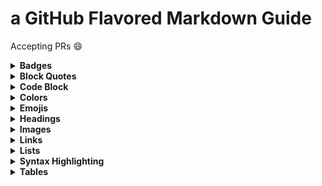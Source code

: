 # a GitHub Flavored Markdown Guide


Accepting PRs :smile:


<details>
  <summary><b>Badges</b></summary>

  [![Generic badge](https://img.shields.io/badge/generic-badge-<COLOR>.svg)](https://shields.io/)
  
  `[![Generic badge](https://img.shields.io/badge/generic-badge-<COLOR>.svg)](https://shields.io/)`
  
  [![Custom badge](https://img.shields.io/badge/custom-badge-FFB6C1.svg)](https://shields.io/)
  
  `[![Custom badge](https://img.shields.io/badge/custom-badge-FFB6C1.svg)](https://shields.io/)`

  _source: https://shields.io_
</details>


<details>
  <summary><b>Block Quotes</b></summary>
  
  > When citing two or more paragraphs, use block quotation format, even if the passage from the paragraphs is less than four lines. 
  >
  > This is an example of a Block Quote.
  
  ````
  > When citing two or more paragraphs, use block quotation format, even if the passage from the paragraphs is less than four lines. 
  >
  > This is an example of a Block Quote.
  ````
</details>


<details>
  <summary><b>Code Block</b></summary>

  ````javascript
  const hello = (name) => {
   return "Hello, " + name + "!"
  };
  
  hello("World");
  ````
  
  ````
    ````javascript
    const hello = (name) => {
     return "Hello, " + name + "!"
    };
  
    hello("World");
    ````
  ````

</details>


<details>
  <summary><b>Colors</b></summary>
  
  ![#f03c15](https://via.placeholder.com/15/f03c15/000000?text=+)  `![#f03c15](https://via.placeholder.com/15/f03c15/000000?text=+)`
  
  ![#c5f015](https://via.placeholder.com/15/c5f015/000000?text=+)  `![#c5f015](https://via.placeholder.com/15/c5f015/000000?text=+)`
  
  ![#1589F0](https://via.placeholder.com/15/1589F0/000000?text=+)  `![#1589F0](https://via.placeholder.com/15/1589F0/000000?text=+)`
  
</details>


<details>
  <summary><b>Emojis</b></summary>
  
  :tada: `:tada:`
  
  :bug: `:bug:`
  
  :rocket: `:rocket:`
  
  :truck: `:truck:`
  
  :pencil2: `:pencil2:`
  
  <a href='https://gist.github.com/rxaviers/7360908' target='_blank'>View a complete list here.</a>

</details>


<details>
  <summary><b>Headings</b></summary>

  # `# h1`
  ## `## h2`
  ### `### h3`
  #### `#### h4`
  ##### `##### h5`
  ###### `###### h6`

</details>


<details>
  <summary><b>Images</b></summary>

Avatars

![avatar](https://avatars.githubusercontent.com/hi-matbub?size=40)
![avatar](https://avatars.githubusercontent.com/hi-matbub?size=80)
![avatar](https://avatars.githubusercontent.com/hi-matbub?size=120)

````
![avatar](https://avatars.githubusercontent.com/hi-matbub?size=40)
![avatar](https://avatars.githubusercontent.com/hi-matbub?size=80)
![avatar](https://avatars.githubusercontent.com/hi-matbub?size=120)
````

</details>


<details>
  <summary><b>Links</b></summary>
  
  [Standard Markdown Link to Google](http://google.com)
  
  `[Standard Markdown Link to Google](http://google.com)`
  
  <a href='http://google.com' target='_blank'>Open a new page to Google using inline HTML</a>
  
  `<a href='http://google.com' target='_blank'>Open a new page to Google using inline HTML</a>`

</details>


<details>
  <summary><b>Lists</b></summary>

  - Grocery List
    - Eggs
    - Milk
    
  ````
  - Grocery List
    - Eggs
    - Milk
  ````  

</details>


<details>
  <summary><b>Syntax Highlighting</b></summary>

  Syntax highlighting is used to distinguish bits of code from standard text. 
  
  eg `console.log('hello world')`
  
  ````
  `console.log('hello world')`
  ````
</details>



<details>
  <summary><b>Tables</b></summary>

 | Mon | Tues | Wed | Thur | Fri | Sat | Sun |
 | --- | ---- | --- | ---- | --- | --- | --- |
 | 01  | 02   | 03  | 04   | 05  | 06  |  07 |
 | 08  | 09   | 10  | 11   | 12  | 13  |  14 |
 | 15  | 16   | 17  | 18   | 19  | 20  |  21 |
 | 22  | 23   | 24  | 25   | 26  | 27  |  28 |
 | 29  | 30   | 31  |      |     |     |     |
 
 ````
 | Mon | Tues | Wed | Thur | Fri | Sat | Sun |
 | --- | ---- | --- | ---- | --- | --- | --- |
 | 01  | 02   | 03  | 04   | 05  | 06  |  07 |
 | 08  | 09   | 10  | 11   | 12  | 13  |  14 |
 | 15  | 16   | 17  | 18   | 19  | 20  |  21 |
 | 22  | 23   | 24  | 25   | 26  | 27  |  28 |
 | 29  | 30   | 31  |      |     |     |     |
 ````

</details>
